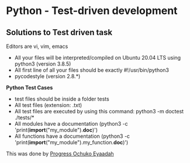 # Python - Test-driven development

## Solutions to Test driven task

Editors are vi, vim, emacs

 - All your files will be interpreted/compiled on Ubuntu 20.04 LTS using python3 (version 3.8.5)
 - All  first line of all your files should be exactly #!/usr/bin/python3
 -  pycodestyle (version 2.8.*)

**Python Test Cases**
 - test files should be inside a folder tests
 - All test files  (extension: .txt)
 - All test files are executed by using this command: python3 -m doctest ./tests/*
 - All modules have a documentation (python3 -c 'print(__import__("my_module").__doc__)')
 - All functions have a documentation (python3 -c 'print(__import__("my_module").my_function.__doc__)')

This was done by [Progress Ochuko Eyaadah](http://www.github.com/KoxyG)
